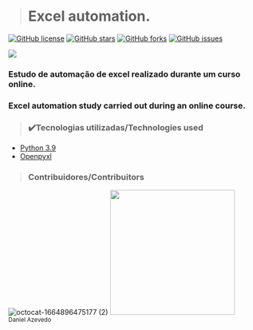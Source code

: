 > <h1>Excel automation.</h1>
[![GitHub license](https://img.shields.io/github/license/DanAzevedo/excel-automation?style=for-the-badge)](https://github.com/DanAzevedo/excel-automation/blob/main/LICENSE)
[![GitHub stars](https://img.shields.io/github/stars/DanAzevedo/excel-automation?style=for-the-badge)](https://github.com/DanAzevedo/excel-automation/stargazers)
[![GitHub forks](https://img.shields.io/github/forks/DanAzevedo/excel-automation?style=for-the-badge)](https://github.com/DanAzevedo/excel-automation/network)
[![GitHub issues](https://img.shields.io/github/issues/DanAzevedo/excel-automation?style=for-the-badge)](https://github.com/DanAzevedo/excel-automation/issues)

<p>
<img src="http://img.shields.io/static/v1?label=STATUS&message=%20FINISH&color=GREEN&style=for-the-badge"/>
</p>

<h3>Estudo de automação de excel realizado durante um curso  online.</h3>
<h3>Excel automation study carried out during an online course.</h3>

> <h3>✔️Tecnologias utilizadas/Technologies used</h3>
- [Python 3.9](https://www.python.org/)
- [Openpyxl](https://openpyxl.readthedocs.io/en/stable/)

> <h3>Contribuidores/Contribuitors</h3>

![octocat-1664896475177 (2)](https://user-images.githubusercontent.com/60473748/193859722-6fef2b23-a921-4c41-a600-487de23176b8.png)
<img src="https://avatars.githubusercontent.com/u/60473748?s=400&u=dde6f4919a91bc1d5c33737be4259f845a0ee553&v=4" width=250><br><sub>Daniel Azevedo</sub>
 
 
